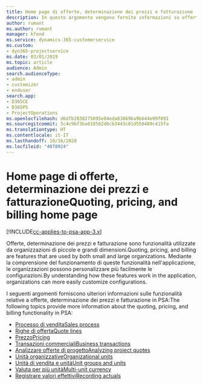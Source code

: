```yaml
---
title: Home page di offerte, determinazione dei prezzi e fatturazione
description: In questo argomento vengono fornite informazioni su offerte, determinazione dei prezzi e fatturazione.
author: rumant
ms.author: rumant
manager: kfend
ms.service: dynamics-365-customerservice
ms.custom:
- dyn365-projectservice
ms.date: 03/01/2019
ms.topic: article
audience: Admin
search.audienceType:
- admin
- customizer
- enduser
search.app:
- D365CE
- D365PS
- ProjectOperations
ms.openlocfilehash: d6dfb2838275095e84eda03869ba9b644e99f091
ms.sourcegitcommit: 5c4c9bf3ba018562d6cb3443c01d550489c415fa
ms.translationtype: HT
ms.contentlocale: it-IT
ms.lasthandoff: 10/16/2020
ms.locfileid: "4078924"
---
```

# <a name="quoting-pricing-and-billing-home-page"></a><span data-ttu-id="62bc6-103">Home page di offerte, determinazione dei prezzi e fatturazione</span><span class="sxs-lookup"><span data-stu-id="62bc6-103">Quoting, pricing, and billing home page</span></span>

[!INCLUDE[cc-applies-to-psa-app-3.x](../includes/cc-applies-to-psa-app-3x.md)]

<span data-ttu-id="62bc6-104">Offerte, determinazione dei prezzi e fatturazione sono funzionalità utilizzate da organizzazioni di piccole e grandi dimensioni.</span><span class="sxs-lookup"><span data-stu-id="62bc6-104">Quoting, pricing, and billing are features that are used by both small and large organizations.</span></span> <span data-ttu-id="62bc6-105">Mediante la comprensione del funzionamento di queste funzionalità nell'applicazione, le organizzazioni possono personalizzare più facilmente le configurazioni.</span><span class="sxs-lookup"><span data-stu-id="62bc6-105">By understanding how these features work in the application, organizations can more easily customize configurations.</span></span>

<span data-ttu-id="62bc6-106">I seguenti argomenti forniscono ulteriori informazioni sulle funzionalità relative a offerte, determinazione dei prezzi e fatturazione in PSA:</span><span class="sxs-lookup"><span data-stu-id="62bc6-106">The following topics provide more information about the quoting, pricing, and billing functionality in PSA:</span></span>

- [<span data-ttu-id="62bc6-107">Processo di vendita</span><span class="sxs-lookup"><span data-stu-id="62bc6-107">Sales process</span></span>](basic-sales-process.md)
- [<span data-ttu-id="62bc6-108">Righe di offerta</span><span class="sxs-lookup"><span data-stu-id="62bc6-108">Quote lines</span></span>](basic-quote-lines.md)
- [<span data-ttu-id="62bc6-109">Prezzo</span><span class="sxs-lookup"><span data-stu-id="62bc6-109">Pricing</span></span>](basic-pricing.md)
- [<span data-ttu-id="62bc6-110">Transazioni commerciali</span><span class="sxs-lookup"><span data-stu-id="62bc6-110">Business transactions</span></span>](basic-business-transactions.md)
- [<span data-ttu-id="62bc6-111">Analizzare offerte di progetto</span><span class="sxs-lookup"><span data-stu-id="62bc6-111">Analyzing project quotes</span></span>](basic-analyzing-quotes.md)
- [<span data-ttu-id="62bc6-112">Unità organizzative</span><span class="sxs-lookup"><span data-stu-id="62bc6-112">Organizational units</span></span>](advanced-organizational.md)
- [<span data-ttu-id="62bc6-113">Unità di vendita e unità</span><span class="sxs-lookup"><span data-stu-id="62bc6-113">Unit groups and units</span></span>](advanced-units.md)
- [<span data-ttu-id="62bc6-114">Valuta per più unità</span><span class="sxs-lookup"><span data-stu-id="62bc6-114">Multi-unit currency</span></span>](advanced-currency.md)
- [<span data-ttu-id="62bc6-115">Registrare valori effettivi</span><span class="sxs-lookup"><span data-stu-id="62bc6-115">Recording actuals</span></span>](advanced-actuals.md)
